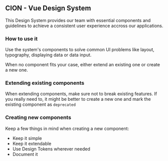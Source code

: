 ## CION - Vue Design System

This Design System provides our team with essential components and guidelines to achieve a consistent user experience accross our applications.

### How to use it

Use the system's components to solve common UI problems like layout, typography, displaying data or data input.

When no component fits your case, either extend an existing one or create a new one.

### Extending existing components

When extending components, make sure not to break existing features. If you really need to, it might be better to create a new one and mark the existing component as `deprecated`

### Creating new components

Keep a few things in mind when creating a new component:
* Keep it simple
* Keep it extendable
* Use Design Tokens wherever needed
* Document it


